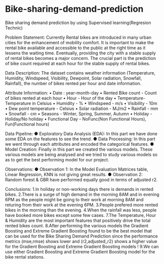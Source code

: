 # Bike-sharing-demand-prediction
Bike sharing demand prediction by using Supervised learning(Regresion Technic)

Problem Statement:
Currently Rental bikes are introduced in many urban cities for the enhancement of mobility comfort. It is important to make the rental bike available and accessible to the public at the right time as it lessens the waiting time. Eventually, providing the city with a stable supply of rental bikes becomes a major concern. The crucial part is the prediction of bike count required at each hour for the stable supply of rental bikes.

Data Description:
The dataset contains weather information (Temperature, Humidity, Windspeed, Visibility, Dewpoint, Solar radiation, Snowfall, Rainfall), the number of bikes rented per hour and date information.

Attribute Information:
• Date : year-month-day
• Rented Bike count - Count of bikes rented at each hour
• Hour - Hour of the day
• Temperature-Temperature in Celsius
• Humidity - %
• Windspeed - m/s
• Visibility - 10m
• Dew point temperature - Celsius
• Solar radiation - MJ/m2
• Rainfall - mm
• Snowfall - cm
• Seasons - Winter, Spring, Summer, Autumn
• Holiday - Holiday/No holiday
• Functional Day - NoFunc(Non Functional Hours), Fun(Functional hours)

Data Pipeline:
● Exploratory Data Analysis (EDA): In this part we have done some EDA on the features to see the trend.
● Data Processing: In this part we went through each attributes and encoded the categorical features.
● Model Creation: Finally in this part we created the various models. These various models are being analysed and we tried to study various models so as to get the best performing model for our project.

Observations:
● Observation 1: In the Model Evaluation Matrices table, Linear Regression, KNN is not giving great results.
● Observation 2: Random forest & GBR have performed equally good in terms of adjusted r2.

Conclusions:
1.In holiday or non-working days there is demands in rented bikes.
2.There is a surge of high demand in the morning 8AM and in evening 6PM as the people might be going to their work at morning 8AM and returing from their work at the evening 6PM.
3.People prefered more rented bikes in the morning than the evening.
4.When the rainfall was less, people have booked more bikes except some few cases.
7.The Temperature, Hour & Humidity are the most important features that positively drive the total rented bikes count.
8.After performing the various models the Gradient Boosting and Extreme Gradient Boosting found to be the best model that can be used for the Bike Sharing Demand Prediction since the performance metrics (mse,rmse) shows lower and (r2,adjusted_r2) shows a higher value for the Gradient Boosting and Extreme Gradient Boosting models !
9.We can use either Gradient Boosting and Extreme Gradient Boosting model for the bike rental stations.


